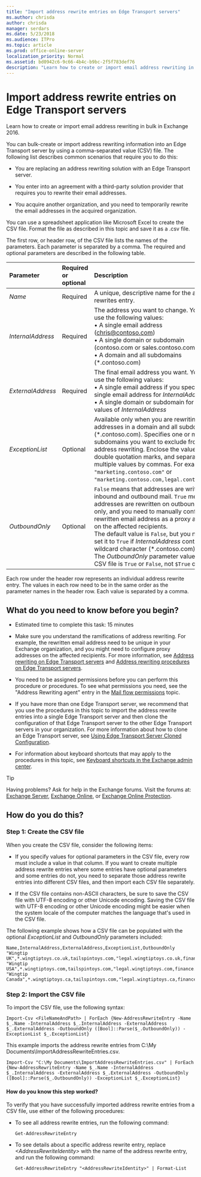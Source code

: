 ```yaml
---
title: "Import address rewrite entries on Edge Transport servers"
ms.author: chrisda
author: chrisda
manager: serdars
ms.date: 5/23/2018
ms.audience: ITPro
ms.topic: article
ms.prod: office-online-server
localization_priority: Normal
ms.assetid: bd0942c6-9c66-4b4c-b9bc-2f5f783def76
description: "Learn how to create or import email address rewriting in bulk in Exchange 2016."
---
```


# Import address rewrite entries on Edge Transport servers

Learn how to create or import email address rewriting in bulk in Exchange 2016.
  
You can bulk-create or import address rewriting information into an Edge Transport server by using a comma-separated value (CSV) file. The following list describes common scenarios that require you to do this:
  
- You are replacing an address rewriting solution with an Edge Transport server.
    
- You enter into an agreement with a third-party solution provider that requires you to rewrite their email addresses.
    
- You acquire another organization, and you need to temporarily rewrite the email addresses in the acquired organization.
    
You can use a spreadsheet application like Microsoft Excel to create the CSV file. Format the file as described in this topic and save it as a .csv file.
  
The first row, or header row, of the CSV file lists the names of the parameters. Each parameter is separated by a comma. The required and optional parameters are described in the following table.
  
|**Parameter**|**Required or optional**|**Description**|
|:-----|:-----|:-----|
| _Name_ <br/> |Required  <br/> |A unique, descriptive name for the address rewrites entry.  <br/> |
| _InternalAddress_ <br/> |Required  <br/> |The address you want to change. You can use the following values:  <br/> • A single email address (chris@contoso.com)  <br/> • A single domain or subdomain (contoso.com or sales.contoso.com)  <br/> • A domain and all subdomains (\*.contoso.com)  <br/> |
| _ExternalAddress_ <br/> |Required  <br/> |The final email address you want. You can use the following values:  <br/> • A single email address if you specified a single email address for  _InternalAddress_ <br/> • A single domain or subdomain for all other values of  _InternalAddress_ <br/> |
| _ExceptionList_ <br/> |Optional  <br/> |Available only when you are rewriting email addresses in a domain and all subdomains (*.contoso.com). Specifies one or more subdomains you want to exclude from address rewriting. Enclose the value in double quotation marks, and separate multiple values by commas. For example,  `"marketing.contoso.com"` or  `"marketing.contoso.com,legal.contoso.com"`.  <br/> |
| _OutboundOnly_ <br/> |Optional  <br/> | `False` means that addresses are written on inbound and outbound mail.  `True` means that addresses are rewritten on outbound mail only, and you need to manually configure the rewritten email address as a proxy address on the affected recipients.  <br/> The default value is  `False`, but you need to set it to  `True` if  _InternalAddress_ contains the wildcard character (*.contoso.com).  <br/> The  _OutboundOnly_ parameter value in the CSV file is  `True` or  `False`, not  `$True` or  `$False`.  <br/> |
   
Each row under the header row represents an individual address rewrite entry. The values in each row need to be in the same order as the parameter names in the header row. Each value is separated by a comma.
  
## What do you need to know before you begin?

- Estimated time to complete this task: 15 minutes
    
- Make sure you understand the ramifications of address rewriting. For example, the rewritten email address need to be unique in your Exchange organization, and you might need to configure proxy addresses on the affected recipients. For more information, see [Address rewriting on Edge Transport servers](address-rewriting.md) and [Address rewriting procedures on Edge Transport servers](address-rewriting-procedures.md).
    
- You need to be assigned permissions before you can perform this procedure or procedures. To see what permissions you need, see the "Address Rewriting agent" entry in the [Mail flow permissions](../../permissions/feature-permissions/mail-flow-permissions.md) topic. 
    
- If you have more than one Edge Transport server, we recommend that you use the procedures in this topic to import the address rewrite entries into a single Edge Transport server and then clone the configuration of that Edge Transport server to the other Edge Transport servers in your organization. For more information about how to clone an Edge Transport server, see [Using Edge Transport Server Cloned Configuration](http://technet.microsoft.com/library/683a6b8a-59bf-43ed-96c8-504945c2f665.aspx).
    
- For information about keyboard shortcuts that may apply to the procedures in this topic, see [Keyboard shortcuts in the Exchange admin center](../../about-documentation/eac-keyboard-shortcuts.md).
    
> [!TIP]
> Having problems? Ask for help in the Exchange forums. Visit the forums at: [Exchange Server](https://go.microsoft.com/fwlink/p/?linkId=60612), [Exchange Online](https://go.microsoft.com/fwlink/p/?linkId=267542), or [Exchange Online Protection](https://go.microsoft.com/fwlink/p/?linkId=285351). 
  
## How do you do this?

### Step 1: Create the CSV file

When you create the CSV file, consider the following items:
  
- If you specify values for optional parameters in the CSV file, every row must include a value in that column. If you want to create multiple address rewrite entries where some entries have optional parameters and some entries do not, you need to separate those address rewrite entries into different CSV files, and then import each CSV file separately.
    
- If the CSV file contains non-ASCII characters, be sure to save the CSV file with UTF-8 encoding or other Unicode encoding. Saving the CSV file with UTF-8 encoding or other Unicode encoding might be easier when the system locale of the computer matches the language that's used in the CSV file.
    
The following example shows how a CSV file can be populated with the optional  _ExceptionList_ and  _OutboundOnly_ parameters included: 
  
```
Name,InternalAddress,ExternalAddress,ExceptionList,OutboundOnly
"Wingtip UK",*.wingtiptoys.co.uk,tailspintoys.com,"legal.wingtiptoys.co.uk,finance.wingtiptoys.co.uk,support.wingtiptoys.co.uk",True
"Wingtip USA",*.wingtiptoys.com,tailspintoys.com,"legal.wingtiptoys.com,finance.wingtiptoys.com,support.wingtiptoys.com,corp.wingtiptoys.com",True
"Wingtip Canada",*.wingtiptoys.ca,tailspintoys.com,"legal.wingtiptoys.ca,finance.wingtiptoys.ca,support.wingtiptoys.ca",True
```

### Step 2: Import the CSV file

To import the CSV file, use the following syntax:
  
```
Import-Csv <FileNameAndPath> | ForEach {New-AddressRewriteEntry -Name $_.Name -InternalAddress $_.InternalAddress -ExternalAddress $_.ExternalAddress -OutboundOnly ([Bool]::Parse($_.OutboundOnly)) -ExceptionList $_.ExceptionList}
```

This example imports the address rewrite entries from C:\My Documents\ImportAddressRewriteEntries.csv.
  
```
Import-Csv "C:\My Documents\ImportAddressRewriteEntries.csv" | ForEach {New-AddressRewriteEntry -Name $_.Name -InternalAddress $_.InternalAddress -ExternalAddress $_.ExternalAddress -OutboundOnly ([Bool]::Parse($_.OutboundOnly)) -ExceptionList $_.ExceptionList}
```

#### How do you know this step worked?

To verify that you have successfully imported address rewrite entries from a CSV file, use either of the following procedures:
  
- To see all address rewrite entries, run the following command:
    
  ```
  Get-AddressRewriteEntry
  ```

- To see details about a specific address rewrite entry, replace  _\<AddressRewriteIdentity\>_ with the name of the address rewrite entry, and run the following command: 
    
  ```
  Get-AddressRewriteEntry "<AddressRewriteIdentity>" | Format-List
  ```


